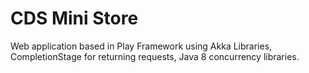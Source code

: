 # CDS Mini Store

Web application based in Play Framework using Akka Libraries, CompletionStage for returning requests, Java 8 concurrency libraries.
